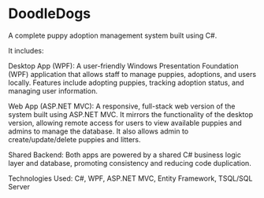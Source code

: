 # DoodleDogs

A complete puppy adoption management system built using C#.

It includes:

Desktop App (WPF): A user-friendly Windows Presentation Foundation (WPF) application that allows staff to manage puppies, adoptions, and users locally. Features include adopting puppies, tracking adoption status, and managing user information.

Web App (ASP.NET MVC): A responsive, full-stack web version of the system built using ASP.NET MVC. It mirrors the functionality of the desktop version, allowing remote access for users to view available puppies and admins to manage the database. It also allows admin to create/update/delete puppies and litters.

Shared Backend: Both apps are powered by a shared C# business logic layer and database, promoting consistency and reducing code duplication.

Technologies Used: C#, WPF, ASP.NET MVC, Entity Framework, TSQL/SQL Server
